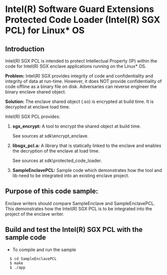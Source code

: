 Intel(R) Software Guard Extensions Protected Code Loader (Intel(R) SGX PCL) for Linux\* OS
================================================
Introduction
------------
Intel(R) SGX PCL is intended to protect Intellectual Property (IP) within the code for Intel(R) SGX enclave applications running on the Linux* OS.

**Problem:** Intel(R) SGX provides integrity of code and confidentiality and integrity of data at run-time. However, it does NOT provide confidentiality of code offline as a binary file on disk. Adversaries can reverse engineer the binary enclave shared object.

**Solution:** The enclave shared object (.so) is encrypted at build time. It is decrypted at enclave load time. 

Intel(R) SGX PCL provides: 
1. **sgx_encrypt:** A tool to encrypt the shared object at build time. 

   See sources at sdk\encrypt_enclave.
   
2. **libsgx_pcl.a:** A library that is statically linked to the enclave and enables the decryption of the enclave at load time.

   See sources at sdk\protected_code_loader.

3. **SampleEnclavePCL:** Sample code which demonstrates how the tool and lib need to be integrated into an existing enclave project. 

Purpose of this code sample:
--------------------------
Enclave writers should compare SampleEnclave and SampleEnclavePCL. This demonstrates how the Intel(R) SGX PCL is to be integrated into the project of the enclave writer.  

Build and test the Intel(R) SGX PCL with the sample code
--------------------------------------------------------

- To compile and run the sample
```
  $ cd SampleEnclavePCL
  $ make
  $ ./app
```

